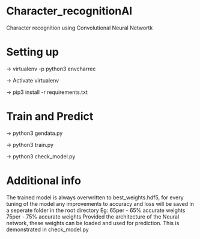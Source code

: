 # Character_recognitionAI
Character recognition using Convolutional Neural Networtk

# Setting up
-> virtualenv -p python3 envcharrec

-> Activate virtualenv

-> pip3 install -r requirements.txt

# Train and Predict
-> python3 gendata.py

-> python3 train.py

-> python3 check_model.py

# Additional info
The trained model is always overwritten to best_weights.hdf5, for every tuning of the model any improvements to accuracy and loss will be saved in a seperate folder in the root directory
Eg: 65per - 65% accurate weights
    75per - 75% accurate weights
Provided the architecture of the Neural network, these weights can be loaded and used for prediction. This is demonstrated in check_model.py
